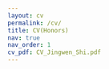 ```yaml
---
layout: cv
permalink: /cv/
title: CV(Honors)
nav: true
nav_order: 1
cv_pdf: CV_Jingwen_Shi.pdf
---
```

